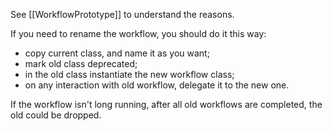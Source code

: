See [[WorkflowPrototype]] to understand the reasons.

If you need to rename the workflow, you should do it this way:
- copy current class, and name it as you want;
- mark old class deprecated;
- in the old class instantiate the new workflow class;
- on any interaction with old workflow, delegate it to the new one.

If the workflow isn't long running, after all old workflows are completed, the old could be dropped.